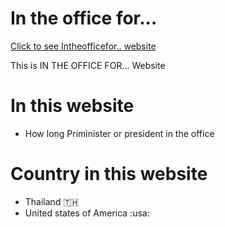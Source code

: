 # In the office for...

<a href="https://in-the-office-for.web.app/">Click to see Intheofficefor.. website</a>

<p>This is IN THE OFFICE FOR... Website</p>

# In this website

- How long Priminister or president in the office

# Country in this website

- Thailand 🇹🇭
- United states of America :usa:
